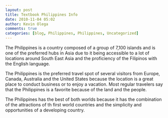 ```yaml
---
layout: post
title: Textbook Philippines Info
date: 2010-11-04 05:02
author: Kevin Olega
comments: true
categories: [blog, Philippines, Philippines, Uncategorized]
---
```

<div>

The Philippines is a country composed of a group of 7,100 islands and is one of the preferred hubs in Asia due to it being accessible to a lot of locations around South East Asia and the proficiency of the Filipinos with the English language.

The Philippines is the preferred travel spot of several visitors from Europe, Canada, Australia and the United States because the location is a great place to conduct business or to enjoy a vacation. Most regular travelers say that the Philippines is a favorite because of the land and the people.

The Philippines has the best of both worlds because it has the combination of the attractions of th first world countries and the simplicity and opportunities of a developing country.

</div>
